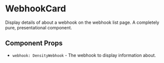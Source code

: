 # WebhookCard

Display details of about a webhook on the webhook list page. A completely pure, presentational
component.

## Component Props
- `webhook: DensityWebhook` - The webhook to display information about.
